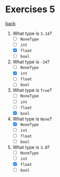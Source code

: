# Exercises 5
[back](../)

1. What type is `3.14`?
	- [ ] `NoneType`
	- [ ] `int`
	- [x] `float`
	- [ ] `bool`

2. What type is `-34`?
	- [ ] `NoneType`
	- [x] `int`
	- [ ] `float`
	- [ ] `bool`

3. What type is `True`?
	- [ ] `NoneType`
	- [ ] `int`
	- [ ] `float`
	- [x] `bool`

4. What type is `None`?
	- [x] `NoneType`
	- [ ] `int`
	- [ ] `float`
	- [ ] `bool`

5. What type is `3.0`?
	- [ ] `NoneType`
	- [ ] `int`
	- [x] `float`
	- [ ] `bool`